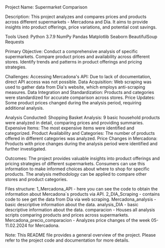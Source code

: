 Project Name: Supermarket Comparison

Description:
This project analyzes and compares prices and products across different supermarkets -  Mercadona and Dia. It aims to provide insights into product offerings, price variations, and potential cost savings.

Tools Used:
Python 3.7.9
NumPy
Pandas
Matplotlib
Seaborn
BeautifulSoup
Requests

Primary Objective:
Conduct a comprehensive analysis of specific supermarkets.
Compare product prices and availability across different stores.
Identify trends and patterns in product offerings and pricing strategies.

Challenges:
Accessing Mercadona's API: Due to lack of documentation, direct API access was not possible.
Data Acquisition: Web scraping was used to gather data from Dia's website, which employs anti-scraping measures.
Data Integration and Standardization: Products and categories were standardized for accurate comparison across stores.
Price Updates: Some product prices changed during the analysis period, requiring additional analysis.

Analysis Conducted:
Shopping Basket Analysis: 9 basic household products were analyzed in detail, comparing prices and providing summaries.
Expensive Items: The most expensive items were identified and categorized.
Product Availability and Categories: The number of products offered in different categories was analyzed.
Price Changes in Mercadona: Products with price changes during the analysis period were identified and further investigated.

Outcomes:
The project provides valuable insights into product offerings and pricing strategies of different supermarkets.
Consumers can use this information to make informed choices about where to shop for specific products.
The analysis methodology can be applied to compare other stores and product categories.

Files structure:
1_Mercadona_API - here you can see the code to obtain the information about Mercadona´s products via API.
2_DIA_Scraping - contains code to see get the data from Dia via web scraping.
Mercadona_analysis - basic descriptive information about the data.
analysis_DIA - basic descriptive information about the data.
comparacion - Houses all analysis scripts comparing products and prices across supermarkets.
Mercadona_precio_comparacion - Analyzes price changes of the week 05-11.02.2024 for Mercadona.


Note:
This README file provides a general overview of the project. Please refer to the project code and documentation for more details.